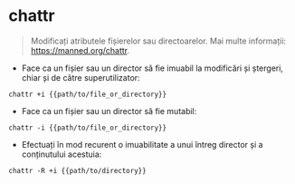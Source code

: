 # chattr

> Modificați atributele fișierelor sau directoarelor.
> Mai multe informații: <https://manned.org/chattr>.

- Face ca un fișier sau un director să fie imuabil la modificări și ștergeri, chiar și de către superutilizator:

`chattr +i {{path/to/file_or_directory}}`

- Face ca un fișier sau un director să fie mutabil:

`chattr -i {{path/to/file_or_directory}}`

- Efectuați în mod recurent o imuabilitate a unui întreg director și a conținutului acestuia:

`chattr -R +i {{path/to/directory}}`
